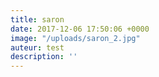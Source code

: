 ```yaml
---
title: saron
date: 2017-12-06 17:50:06 +0000
image: "/uploads/saron_2.jpg"
auteur: test
description: ''
---
```

